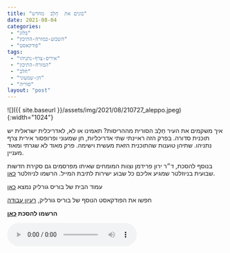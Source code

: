 ```yaml
---
title: "בונים את  חַלַבּ  מחדש"
date: 2021-08-04
categories: 
 - "בלוג"
 - "השבוע-במזרח-התיכון"
 - "פודקאסט"
tags: 
 - "איריס-צרף-נתניהו"
 - "המזרח-התיכון"
 - "חלב"
 - "חן-שמעוני"
 - "סוריה"
layout: "post"
---
```


![]({{ site.baseurl }}/assets/img/2021/08/210727_aleppo.jpeg){:width="1024"}

איך משקמים את העיר חַלַבּ הסורית מההריסות? תאמינו או לא, לאדריכלית ישראלית יש תוכנית סדורה. בפרק הזה ראיינתי שתי אדריכליות, חן שמעוני ופרופסור אירית צרף נתניהו. שתיהן טוענות שהתוכנית הזאת מעשית וישימה. פרק מאוד לא שגרתי ומאוד מעניין.

בנוסף להסכת, ד״ר ירון פרידמן וצוות המומחים שאיתו מפרסמים גם סקירת חדשות שבועית בניוזלטר שמגיע אליכם כל שבוע ישירות לתיבת המייל. הרשמו לניוזלטר [כאן](https://haifa.us7.list-manage.com/subscribe?u=11fe1442157d219f56c36d2a9&id=e0b5399e69).

עמוד הבית של בוריס גורליק נמצא [כאן](http://he.gorelik.net/about)

חפשו את הפודקאסט הנוסף של בוריס גורליק, [רעיון עבודה](https://he.gorelik.nert/reayon)

**הרשמו להסכת [כאן](https://anchor.fm/hashavua)**

<audio controls src="https://d3ctxlq1ktw2nl.cloudfront.net/staging/2021-7-4/210175483-44100-2-9887c4463fb48.m4a" class=" wp-block-audio"></audio>
